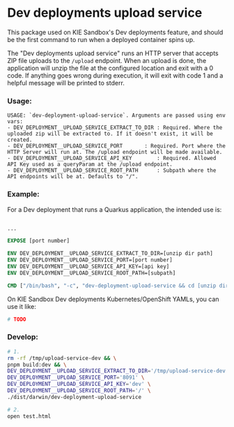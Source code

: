 # Dev deployments upload service

This package used on KIE Sandbox's Dev deployments feature, and should be the first command to run when a deployed container spins up.

The "Dev deployments upload service" runs an HTTP server that accepts ZIP file uploads to the `/upload` endpoint. When an upload is done, the application will unzip the file at the configured location and exit with a 0 code. If anything goes wrong during execution, it will exit with code 1 and a helpful message will be printed to stderr.

### Usage:

```
USAGE: `dev-deployment-upload-service`. Arguments are passed using env vars:
- DEV_DEPLOYMENT__UPLOAD_SERVICE_EXTRACT_TO_DIR	: Required. Where the uploaded zip will be extracted to. If it doesn't exist, it will be created.
- DEV_DEPLOYMENT__UPLOAD_SERVICE_PORT		: Required. Port where the HTTP Server will run at. The /upload endpoint will be made available.
- DEV_DEPLOYMENT__UPLOAD_SERVICE_API_KEY		: Required. Allowed API Key used as a queryParam at the /upload endpoint.
- DEV_DEPLOYMENT__UPLOAD_SERVICE_ROOT_PATH		: Subpath where the API endpoints will be at. Defaults to "/".
```

### Example:

For a Dev deployment that runs a Quarkus application, the intended use is:

```Dockerfile

...

EXPOSE [port number]

ENV DEV_DEPLOYMENT__UPLOAD_SERVICE_EXTRACT_TO_DIR=[unzip dir path]
ENV DEV_DEPLOYMENT__UPLOAD_SERVICE_PORT=[port number]
ENV DEV_DEPLOYMENT__UPLOAD_SERVICE_API_KEY=[api key]
ENV DEV_DEPLOYMENT__UPLOAD_SERVICE_ROOT_PATH=[subpath]

CMD ["/bin/bash", "-c", "dev-deployment-upload-service && cd [unzip dir path] && mvn quarkus:dev"]
```

On KIE Sandbox Dev deployments Kubernetes/OpenShift YAMLs, you can use it like:

```yaml
# TODO
```

### Develop:

```bash
# 1.
rm -rf /tmp/upload-service-dev && \
pnpm build:dev && \
DEV_DEPLOYMENT__UPLOAD_SERVICE_EXTRACT_TO_DIR='/tmp/upload-service-dev' \
DEV_DEPLOYMENT__UPLOAD_SERVICE_PORT='8091' \
DEV_DEPLOYMENT__UPLOAD_SERVICE_API_KEY='dev' \
DEV_DEPLOYMENT__UPLOAD_SERVICE_ROOT_PATH='/' \
./dist/darwin/dev-deployment-upload-service
```

```bash
# 2.
open test.html
```
